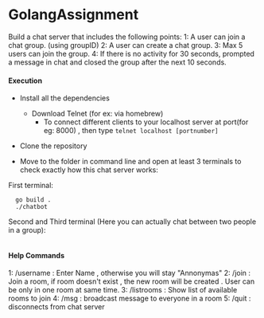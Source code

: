 # GolangAssignment

Build a chat server that includes the following points:
1: A user can join a chat group. (using groupID)
2: A user can create a chat group.
3: Max 5 users can join the group.
4: If there is no activity for 30 seconds, prompted a message in chat and closed the group after the next 10 seconds.



  
#### Execution
  * Install all the dependencies 
    * Download Telnet (for ex: via homebrew)
      - To connect different clients to your localhost server at port(for eg: 8000) , then type `telnet localhost [portnumber]`
    
  * Clone the repository
  * Move to the folder in command line and open at least 3 terminals to check exactly how this chat server works:
    
  First terminal:
  ```
    go build . 
    ./chatbot
   ``` 
   Second and Third terminal (Here you can actually chat between two people in a group):
  
```    telnet localhost 8000
```

     
   #### Help Commands

  1: /username <username> : Enter Name , otherwise you will stay "Annonymas"
  2: /join <groupname> : Join a room, if room doesn't exist , the new room will be created . User can be only in one room at same time.
  3: /listrooms : Show list of available rooms to join
  4: /msg <message> : broadcast message to everyone in a room
  5: /quit : disconnects from chat server
 

